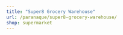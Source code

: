 ```yaml
---
title: "Super8 Grocery Warehouse"
url: /paranaque/super8-grocery-warehouse/
shop: supermarket
---
```


